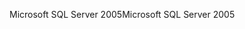 <span data-ttu-id="9e1ee-101">Microsoft SQL Server 2005</span><span class="sxs-lookup"><span data-stu-id="9e1ee-101">Microsoft SQL Server 2005</span></span>